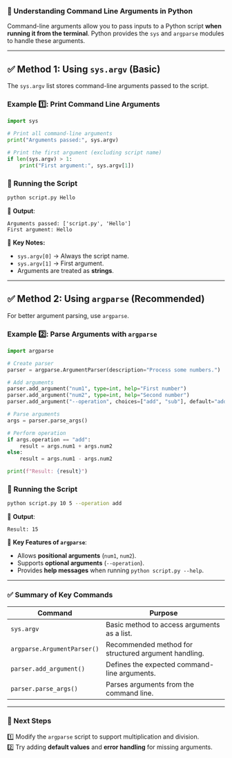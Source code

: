 ### **📌 Understanding Command Line Arguments in Python**
Command-line arguments allow you to pass inputs to a Python script **when running it from the terminal**. Python provides the `sys` and `argparse` modules to handle these arguments.

---

## **✅ Method 1: Using `sys.argv` (Basic)**
The `sys.argv` list stores command-line arguments passed to the script.

### **Example 1️⃣: Print Command Line Arguments**
```python
import sys

# Print all command-line arguments
print("Arguments passed:", sys.argv)

# Print the first argument (excluding script name)
if len(sys.argv) > 1:
    print("First argument:", sys.argv[1])
```

### **🔹 Running the Script**
```sh
python script.py Hello
```
🔹 **Output**:
```
Arguments passed: ['script.py', 'Hello']
First argument: Hello
```

📌 **Key Notes:**
- `sys.argv[0]` → Always the script name.
- `sys.argv[1]` → First argument.
- Arguments are treated as **strings**.

---

## **✅ Method 2: Using `argparse` (Recommended)**
For better argument parsing, use `argparse`.

### **Example 2️⃣: Parse Arguments with `argparse`**
```python
import argparse

# Create parser
parser = argparse.ArgumentParser(description="Process some numbers.")

# Add arguments
parser.add_argument("num1", type=int, help="First number")
parser.add_argument("num2", type=int, help="Second number")
parser.add_argument("--operation", choices=["add", "sub"], default="add", help="Operation to perform")

# Parse arguments
args = parser.parse_args()

# Perform operation
if args.operation == "add":
    result = args.num1 + args.num2
else:
    result = args.num1 - args.num2

print(f"Result: {result}")
```

### **🔹 Running the Script**
```sh
python script.py 10 5 --operation add
```
🔹 **Output**:
```
Result: 15
```

📌 **Key Features of `argparse`**:
- Allows **positional arguments** (`num1`, `num2`).
- Supports **optional arguments** (`--operation`).
- Provides **help messages** when running `python script.py --help`.

---

### **✅ Summary of Key Commands**
| **Command** | **Purpose** |
|------------|------------|
| `sys.argv` | Basic method to access arguments as a list. |
| `argparse.ArgumentParser()` | Recommended method for structured argument handling. |
| `parser.add_argument()` | Defines the expected command-line arguments. |
| `parser.parse_args()` | Parses arguments from the command line. |

---

### **🎯 Next Steps**
1️⃣ Modify the `argparse` script to support multiplication and division.  
2️⃣ Try adding **default values** and **error handling** for missing arguments.  

